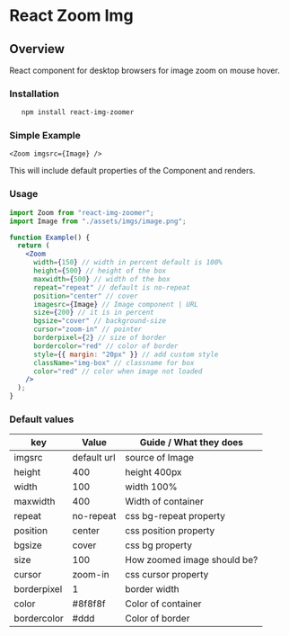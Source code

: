 # React Zoom Img

## Overview
React component for desktop browsers for image zoom on mouse hover.

### **Installation**

```sh
   npm install react-img-zoomer
```

### Simple Example

```tsx
<Zoom imgsrc={Image} />
```

This will include default properties of the Component and renders.

### Usage

```jsx
import Zoom from "react-img-zoomer";
import Image from "./assets/imgs/image.png";

function Example() {
  return (
    <Zoom
      width={150} // width in percent default is 100%
      height={500} // height of the box
      maxwidth={500} // width of the box
      repeat="repeat" // default is no-repeat
      position="center" // cover
      imagesrc={Image} // Image component | URL
      size={200} // it is in percent
      bgsize="cover" // background-size
      cursor="zoom-in" // pointer
      borderpixel={2} // size of border
      bordercolor="red" // color of border
      style={{ margin: "20px" }} // add custom style
      className="img-box" // classname for box
      color="red" // color when image not loaded
    />
  );
}
```

### Default values

| key         | Value       | Guide / What they does      |
| ----------- | ----------- | --------------------------- |
| imgsrc      | default url | source of Image             |
| height      | 400         | height 400px                |
| width       | 100         | width 100%                  |
| maxwidth    | 400         | Width of container          |
| repeat      | no-repeat   | css bg-repeat property      |
| position    | center      | css position property       |
| bgsize      | cover       | css bg property             |
| size        | 100         | How zoomed image should be? |
| cursor      | zoom-in     | css cursor property         |
| borderpixel | 1           | border width                |
| color       | #8f8f8f     | Color of container          |
| bordercolor | #ddd        | Color of border             |
